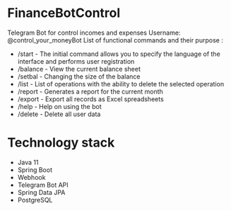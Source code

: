 # FinanceBotControl
Telegram Bot for control incomes and expenses
Username: @control_your_moneyBot
List of functional commands and their purpose :

* /start - The initial command allows you to specify the language of the interface and performs user registration
* /balance - View the current balance sheet
* /setbal - Changing the size of the balance
* /list - List of operations with the ability to delete the selected operation
* /report - Generates a report for the current month
* /export - Export all records as Excel spreadsheets
* /help - Help on using the bot
* /delete - Delete all user data

  

# Technology stack
  * Java 11
  * Spring Boot
  * Webhook
  * Telegram Bot API
  * Spring Data JPA
  * PostgreSQL
